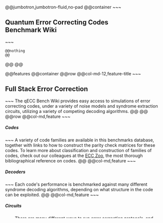 <!-- Header -->
@@jumbotron,jumbotron-fluid,no-pad
  @@container
    ~~~
    <h2>Quantum Error Correcting Codes<br>Benchmark Wiki</h2>
    ~~~

    @@nothing
    @@
  @@
@@

@@features
  @@container
    @@row
      @@col-md-12,feature-title
        ~~~
        <h2>Full Stack Error Correction</h2>
        ~~~
        The qECC Bench Wiki provides easy access to simulations of error correcting codes, under a variety of noise models and syndrome extraction circuits, utilizing a variety of competing decoding algorithms.
      @@
    @@
    @@row
      @@col-md,feature
        ~~~
        <h5>Codes</h5>
        ~~~
        A variety of code families are available in this benchmarks database, together with links to how to construct the parity check matrices for these codes.
        To learn more about classification and construction of families of codes, check out our colleagues at the [ECC Zoo](https://errorcorrectionzoo.org/all), the most thorough bibliographical reference on codes.
      @@
      @@col-md,feature
        ~~~
        <h5>Decoders</h5>
        ~~~
        Each code's performance is benchmarked against many different syndrome decoding algorithms, depending on what structure in the code can be exploited.
      @@
      @@col-md,feature
        ~~~
        <h5>Circuits</h5>
        ~~~
        There are many different ways to run error correction protocols, and different types of syndrome extraction circuits, especially when you need to consider fault tolerance, not mere error correction. We cover a number of different techniques, together with links to how to generate such circuits for yourself.
      @@
    @@
  @@
@@

@@friends
  @@container
    @@row
      @@col-md-12,feature-title
        ~~~
        <h2>Friends and Sponsors</h2>
        ~~~
      @@
    @@

    @@row
      @@col-md
        ~~~
        <img src="./assets/UMassAmherst_longform-RGB.png">
        ~~~
      @@
      @@col-md
        ~~~
        <img src="./assets/friends/cqn-logo-white.png">
        ~~~
      @@
      @@col-md
        ~~~
        <img src="./assets/friends/nsf-logo.png">
        ~~~
      @@
    @@

  @@
@@
